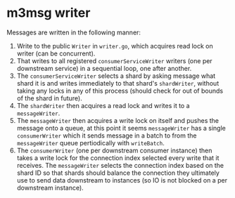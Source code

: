 # m3msg writer

Messages are written in the following manner:
1. Write to the public `Writer` in `writer.go`, which acquires read lock on writer (can be concurrent).
2. That writes to all registered `consumerServiceWriter` writers (one per downstream service) in a sequential loop, one after another.
3. The `consumerServiceWriter` selects a shard by asking message what shard it is and writes immediately to that shard's `shardWriter`, without taking any locks in any of this process (should check for out of bounds of the shard in future).
4. The `shardWriter` then acquires a read lock and writes it to a `messageWriter`.
5. The `messageWriter` then acquires a write lock on itself and pushes the message onto a queue, at this point it seems `messageWriter` has a single `consumerWriter` which it sends message in a batch to from the `messageWriter` queue pertiodically with `writeBatch`.
6. The `consumerWriter` (one per downstream consumer instance) then takes a write lock for the connection index selected every write that it receives. The `messageWriter` selects the connection index based on the shard ID so that shards should balance the connection they ultimately use to send data downstream to instances (so IO is not blocked on a per downstream instance).
